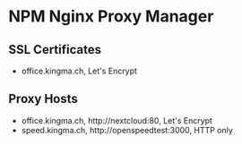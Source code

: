 # NPM Nginx Proxy Manager

## SSL Certificates

- office.kingma.ch, Let's Encrypt

## Proxy Hosts

- office.kingma.ch, http://nextcloud:80, Let's Encrypt
- speed.kingma.ch, http://openspeedtest:3000, HTTP only
